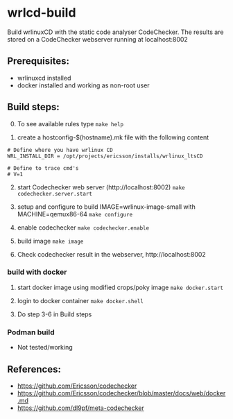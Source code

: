 # wrlcd-build

Build wrlinuxCD with the static code analyser CodeChecker.
The results are stored on a CodeChecker webserver running at localhost:8002

## Prerequisites:
* wrlinuxcd installed
* docker installed and working as non-root user


## Build steps:
0. To see available rules type
`make help`

1. create a hostconfig-$(hostname).mk file with the following content
```
# Define where you have wrlinux CD
WRL_INSTALL_DIR	= /opt/projects/ericsson/installs/wrlinux_ltsCD

# Define to trace cmd's
# V=1
```
2. start Codechecker web server (http://localhost:8002)
`make codechecker.server.start`

3. setup and configure to build IMAGE=wrlinux-image-small with MACHINE=qemux86-64
`make configure`

4. enable codechecker
`make codechecker.enable`

5. build image
`make image`

6. Check codechecker result in the webserver, http://localhost:8002


### build with docker
1. start docker image using modified crops/poky image
`make docker.start`

2. login to docker container
`make docker.shell`

3. Do step 3-6 in Build steps


### Podman build
- Not tested/working

## References:
- https://github.com/Ericsson/codechecker
- https://github.com/Ericsson/codechecker/blob/master/docs/web/docker.md
- https://github.com/dl9pf/meta-codechecker
